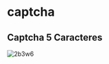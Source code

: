 # captcha
## Captcha 5 Caracteres
![2b3w6](https://github.com/joselo92/captcha/assets/28574011/cf0aea03-e3f1-489a-91a4-d613e38954e1)
